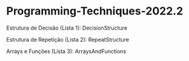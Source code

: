 # Programming-Techniques-2022.2
Estrutura de Decisão (Lista 1): DecisionStructure

Estrutura de Repetição (Lista 2): RepeatStructure 

Arrays e Funções (Lista 3): ArraysAndFunctions
